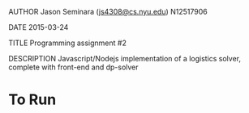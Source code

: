 
AUTHOR Jason Seminara (js4308@cs.nyu.edu) N12517906 

DATE 2015-03-24 

TITLE Programming assignment #2

DESCRIPTION Javascript/Nodejs implementation of a logistics solver, complete with front-end and dp-solver

To Run
=======

